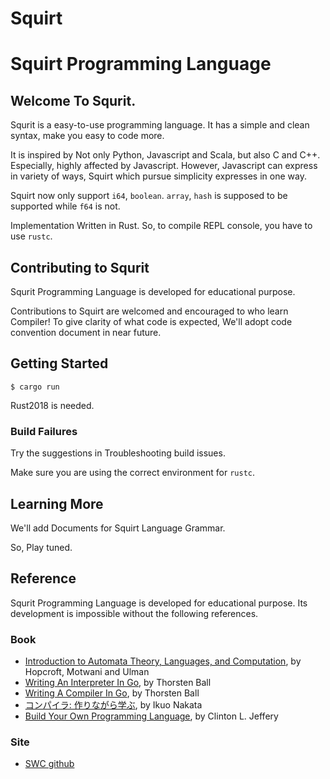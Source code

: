 # Squirt

# Squirt Programming Language

## Welcome To Squrit.

Squrit is a easy-to-use programming language. It has a simple and clean syntax, make you easy to code more.

It is inspired by Not only Python, Javascript and Scala, but also C and C++. Especially, highly affected by Javascript. However, Javascript can express in variety of ways, Squirt which pursue simplicity expresses in one way.

Squirt now only support `i64`, `boolean`. `array`, `hash` is supposed to be supported while `f64` is not.

Implementation Written in Rust. So, to compile REPL console, you have to use `rustc`.

## Contributing to Squrit

Squrit Programming Language is developed for educational purpose.

Contributions to Squirt are welcomed and encouraged to who learn Compiler! To give clarity of what code is expected, We'll adopt code convention document in near future.

## Getting Started

```
$ cargo run
```

Rust2018 is needed.

### Build Failures

Try the suggestions in Troubleshooting build issues.

Make sure you are using the correct environment for `rustc`.

## Learning More

We'll add Documents for Squirt Language Grammar.

So, Play tuned.

## Reference

Squrit Programming Language is developed for educational purpose. Its development is impossible without the following references.

### Book

-   [Introduction to Automata Theory, Languages, and Computation](https://www.amazon.com/-/ko/dp/8131720470/ref=sr_1_1?crid=1ZWH294EYIC8&keywords=automata+theory+motwani&qid=1647184357&s=books&sprefix=automata+theory+motwa%2Cstripbooks-intl-ship%2C294&sr=1-1#books-entity-teaser), by Hopcroft, Motwani and Ulman
-   [Writing An Interpreter In Go](https://www.amazon.com/Writing-Interpreter-Go-Thorsten-Ball/dp/3982016118), by Thorsten Ball
-   [Writing A Compiler In Go](https://www.amazon.com/Writing-Compiler-Go-Thorsten-Ball/dp/398201610X), by Thorsten Ball
-   [コンパイラ: 作りながら学ぶ](https://www.amazon.com/-/ko/dp/4274221164/ref=sr_1_1?crid=11IL58SSQLSAC&keywords=コンパイラ+作りながら學ぶ&qid=1647184259&s=books&sprefix=%2Cstripbooks-intl-ship%2C510&sr=1-1), by Ikuo Nakata
-   [Build Your Own Programming Language](https://www.amazon.com/-/ko/dp/1800204809/ref=sr_1_3?crid=2Q630ZQZ797IC&keywords=compiler&qid=1647184490&s=books&sprefix=compil%2Cstripbooks-intl-ship%2C278&sr=1-3), by Clinton L. Jeffery

### Site

-   [SWC github](https://github.com/swc-project/swc)

